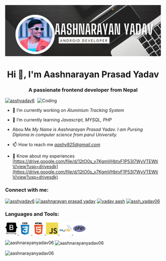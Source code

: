<div align="center"> <img src="https://github.com/AashnarayanYadav06/AashnarayanYadav06/blob/main/AAshnarayan yadav.png"> </div>
<h1 align="center">Hi 👋, I'm Aashnarayan Prasad Yadav</h1>
<h3 align="center">A passionate frontend developer from Nepal</h3>
<img align="right" alt="Coding" width="400" src="https://camo.githubusercontent.com/8bf6f6d78abc81fcf9c49f10649423e73ea44bc248e83aaae8759d401c829a84/68747470733a2f2f70687973696373677572756b756c2e66696c65732e776f726470726573732e636f6d2f323031392f30322f6368617261637465722d312e676966">

<p align="left"> <a href="https://twitter.com/asshyadav6" target="blank"><img src="https://img.shields.io/twitter/follow/asshyadav6?logo=twitter&style=for-the-badge" alt="asshyadav6" /></a> </p>

- 🔭 I’m currently working on *Aluminium Tracking System*

- 🌱 I’m currently learning *Javascript, MYSQL, PHP*

- Abou Me *My Name is Aashnarayan Prasad Yadav. I am Pursing Diploma in computer science from parul University.*

- 📫 How to reach me *aashy925@gmail.com*

- 📄 Know about my experiences [https://drive.google.com/file/d/12tO0s_v7KgmVHbtvF1P53I7WyVTEWtiV/view?usp=drivesdk](https://drive.google.com/file/d/12tO0s_v7KgmVHbtvF1P53I7WyVTEWtiV/view?usp=drivesdk)

<h3 align="left">Connect with me:</h3>
<p align="left">
<a href="https://twitter.com/asshyadav6" target="blank"><img align="center" src="https://raw.githubusercontent.com/rahuldkjain/github-profile-readme-generator/master/src/images/icons/Social/twitter.svg" alt="asshyadav6" height="30" width="40" /></a>
<a href="https://linkedin.com/in/aashnarayan prasad yadav" target="blank"><img align="center" src="https://raw.githubusercontent.com/rahuldkjain/github-profile-readme-generator/master/src/images/icons/Social/linked-in-alt.svg" alt="aashnarayan prasad yadav" height="30" width="40" /></a>
<a href="https://www.facebook.com/aash.yadav.96" target="blank"><img align="center" src="https://raw.githubusercontent.com/rahuldkjain/github-profile-readme-generator/master/src/images/icons/Social/facebook.svg" alt="yadav aash" height="30" width="40" /></a>
<a href="https://www.instagram.com/aash_yadav06/" target="blank"><img align="center" src="https://raw.githubusercontent.com/rahuldkjain/github-profile-readme-generator/master/src/images/icons/Social/instagram.svg" alt="assh_yadav06" height="30" width="40" /></a>
</p>

<h3 align="left">Languages and Tools:</h3>
<p align="left"> <a href="https://getbootstrap.com" target="_blank" rel="noreferrer"> <img src="https://raw.githubusercontent.com/devicons/devicon/master/icons/bootstrap/bootstrap-plain-wordmark.svg" alt="bootstrap" width="40" height="40"/> </a> <a href="https://www.w3schools.com/css/" target="_blank" rel="noreferrer"> <img src="https://raw.githubusercontent.com/devicons/devicon/master/icons/css3/css3-original-wordmark.svg" alt="css3" width="40" height="40"/> </a> <a href="https://www.w3.org/html/" target="_blank" rel="noreferrer"> <img src="https://raw.githubusercontent.com/devicons/devicon/master/icons/html5/html5-original-wordmark.svg" alt="html5" width="40" height="40"/> </a> <a href="https://developer.mozilla.org/en-US/docs/Web/JavaScript" target="_blank" rel="noreferrer"> <img src="https://raw.githubusercontent.com/devicons/devicon/master/icons/javascript/javascript-original.svg" alt="javascript" width="40" height="40"/> </a> <a href="https://www.mysql.com/" target="_blank" rel="noreferrer"> <img src="https://raw.githubusercontent.com/devicons/devicon/master/icons/mysql/mysql-original-wordmark.svg" alt="mysql" width="40" height="40"/> </a> <a href="https://www.php.net" target="_blank" rel="noreferrer"> <img src="https://raw.githubusercontent.com/devicons/devicon/master/icons/php/php-original.svg" alt="php" width="40" height="40"/> </a> </p>

<p><img align="left" src="https://github-readme-stats.vercel.app/api/top-langs?username=aashnarayanyadav06&show_icons=true&locale=en&layout=compact" alt="aashnarayanyadav06" /></p>

<p>&nbsp;<img align="center" src="https://github-readme-stats.vercel.app/api?username=aashnarayanyadav06&show_icons=true&locale=en" alt="aashnarayanyadav06" /></p>

<p><img align="center" src="https://github-readme-streak-stats.herokuapp.com/?user=aashnarayanyadav06&" alt="aashnarayanyadav06" /></p>
